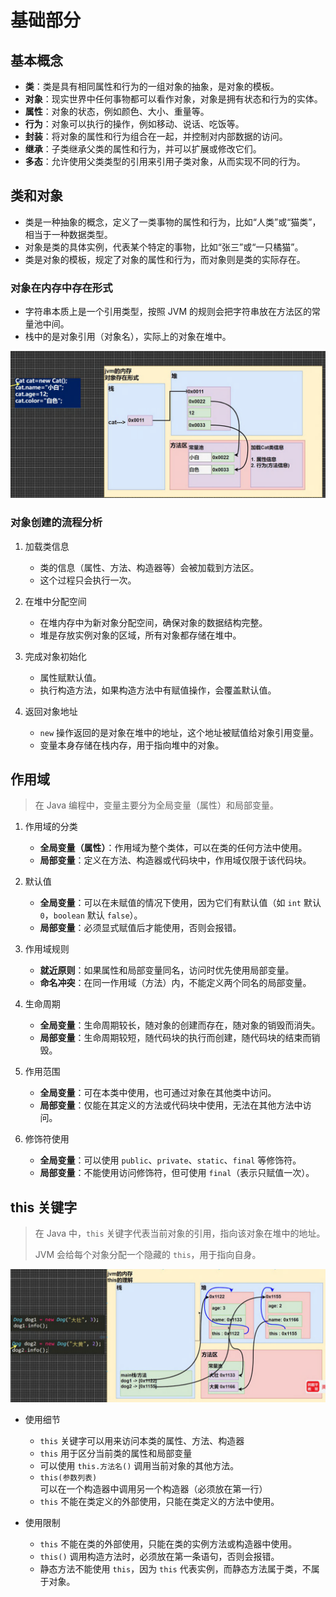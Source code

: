 # 基础部分

## 基本概念

- **类**：类是具有相同属性和行为的一组对象的抽象，是对象的模板。
- **对象**：现实世界中任何事物都可以看作对象，对象是拥有状态和行为的实体。
- **属性**：对象的状态，例如颜色、大小、重量等。
- **行为**：对象可以执行的操作，例如移动、说话、吃饭等。
- **封装**：将对象的属性和行为组合在一起，并控制对内部数据的访问。
- **继承**：子类继承父类的属性和行为，并可以扩展或修改它们。
- **多态**：允许使用父类类型的引用来引用子类对象，从而实现不同的行为。

## 类和对象

- 类是一种抽象的概念，定义了一类事物的属性和行为，比如“人类”或“猫类”，相当于一种数据类型。  
- 对象是类的具体实例，代表某个特定的事物，比如“张三”或“一只橘猫”。  
- 类是对象的模板，规定了对象的属性和行为，而对象则是类的实际存在。

### 对象在内存中存在形式

- 字符串本质上是一个引用类型，按照 JVM 的规则会把字符串放在方法区的常量池中间。
- 栈中的是对象引用（对象名），实际上的对象在堆中。

![](./assets/PixPin_2025-02-06_09-34-12.png)

### 对象创建的流程分析

1. 加载类信息

    - 类的信息（属性、方法、构造器等）会被加载到方法区。  
    - 这个过程只会执行一次。  

2. 在堆中分配空间  

    - 在堆内存中为新对象分配空间，确保对象的数据结构完整。  
    - 堆是存放实例对象的区域，所有对象都存储在堆中。  

3. 完成对象初始化  

    - 属性赋默认值。  
    - 执行构造方法，如果构造方法中有赋值操作，会覆盖默认值。  

4. 返回对象地址  

    - `new` 操作返回的是对象在堆中的地址，这个地址被赋值给对象引用变量。  
    - 变量本身存储在栈内存，用于指向堆中的对象。  

## 作用域

> 在 Java 编程中，变量主要分为全局变量（属性）和局部变量。

1. 作用域的分类

    - **全局变量（属性）**：作用域为整个类体，可以在类的任何方法中使用。
    - **局部变量**：定义在方法、构造器或代码块中，作用域仅限于该代码块。

2. 默认值

    - **全局变量**：可以在未赋值的情况下使用，因为它们有默认值（如 `int` 默认 `0`，`boolean` 默认 `false`）。
    - **局部变量**：必须显式赋值后才能使用，否则会报错。

3. 作用域规则

    - **就近原则**：如果属性和局部变量同名，访问时优先使用局部变量。
    - **命名冲突**：在同一作用域（方法）内，不能定义两个同名的局部变量。

4. 生命周期

    - **全局变量**：生命周期较长，随对象的创建而存在，随对象的销毁而消失。
    - **局部变量**：生命周期较短，随代码块的执行而创建，随代码块的结束而销毁。

5. 作用范围

    - **全局变量**：可在本类中使用，也可通过对象在其他类中访问。
    - **局部变量**：仅能在其定义的方法或代码块中使用，无法在其他方法中访问。

6. 修饰符使用

    - **全局变量**：可以使用 `public`、`private`、`static`、`final` 等修饰符。
    - **局部变量**：不能使用访问修饰符，但可使用 `final`（表示只赋值一次）。

## this 关键字

> 在 Java 中，`this` 关键字代表当前对象的引用，指向该对象在堆中的地址。
>
> JVM 会给每个对象分配一个隐藏的 `this`，用于指向自身。

![](./assets/PixPin_2025-02-06_10-05-16.png)

- 使用细节

  - `this` 关键字可以用来访问本类的属性、方法、构造器
  - `this` 用于区分当前类的属性和局部变量
  - 可以使用 `this.方法名()` 调用当前对象的其他方法。
  - `this(参数列表)` 可以在一个构造器中调用另一个构造器（必须放在第一行）
  - `this` 不能在类定义的外部使用，只能在类定义的方法中使用。

- 使用限制

  - `this` 不能在类的外部使用，只能在类的实例方法或构造器中使用。
  - `this()` 调用构造方法时，必须放在第一条语句，否则会报错。
  - 静态方法不能使用 `this`，因为 `this` 代表实例，而静态方法属于类，不属于对象。
